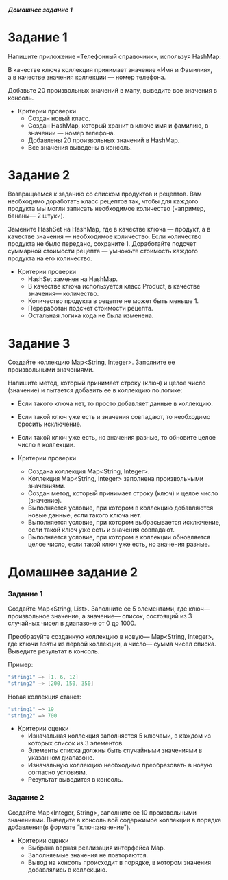 ###### **Домашнее задание 1**
# Задание 1

Напишите приложение «Телефонный справочник», используя HashMap:

В качестве ключа коллекция принимает значение «Имя и Фамилия»,  
а в качестве значения коллекции — номер телефона.

Добавьте 20 произвольных значений в мапу, выведите все значения в консоль.

- Критерии проверки
    - Создан новый класс.
    - Создан HashMap, который хранит в ключе имя и фамилию, в значении — номер телефона.
    - Добавлены 20 произвольных значений в HashMap.
    - Все значения выведены в консоль.

# Задание 2

Возвращаемся к заданию со списком продуктов и рецептов. Вам необходимо доработать класс рецептов так, 
чтобы для каждого продукта мы могли записать необходимое количество (например, бананы— 2 штуки).

Замените HashSet на HashMap, где в качестве ключа — продукт, а в качестве значения — необходимое количество. 
Если количество продукта не было передано, сохраните 1.
Доработайте подсчет суммарной стоимости рецепта — умножьте стоимость каждого продукта на его количество.

- Критерии проверки
    - HashSet заменен на HashMap.
    - В качестве ключа используется класс Product, в качестве значения— количество.
    - Количество продукта в рецепте не может быть меньше 1.
    - Переработан подсчет стоимости рецепта.
    - Остальная логика кода не была изменена.

# Задание 3

Создайте коллекцию Map<String, Integer>. Заполните ее произвольными значениями.

Напишите метод, который принимает строку (ключ) и целое число (значение) и пытается добавить ее в коллекцию по логике:

- Если такого ключа нет, то просто добавляет данные в коллекцию.
- Если такой ключ уже есть и значения совпадают, то необходимо бросить исключение.
- Если такой ключ уже есть, но значения разные, то обновите целое число в коллекции.



- Критерии проверки
    - Создана коллекция Map<String, Integer>.
    - Коллекция Map<String, Integer> заполнена произвольными значениями.
    - Создан метод, который принимает строку (ключ) и целое число (значение).
    - Выполняется условие, при котором в коллекцию добавляются новые данные, если такого ключа нет.
    - Выполняется условие, при котором выбрасывается исключение, если такой ключ уже есть и значения совпадают.
    - Выполняется условие, при котором в коллекции обновляется целое число, если такой ключ уже есть, 
  но значения разные.

# Домашнее задание 2

### Задание 1

Создайте Map<String, List<Integer>>. Заполните ее 5 элементами, где ключ— произвольное значение, а значение— список, 
состоящий из 3 случайных чисел 
в диапазоне от 0 до 1000.

Преобразуйте созданную коллекцию в новую— Map<String, Integer>, где ключи взяты из первой коллекции, 
а число— сумма чисел списка. 
Выведите результат в консоль.

Пример:

```java
"string1" —> [1, 6, 12]
"string2" —> [200, 150, 350]
```

Новая коллекция станет:

```java
"string1" —> 19
"string2" —> 700
```

- Критерии оценки
  - Изначальная коллекция заполняется 5 ключами, в каждом из которых список из 3 элементов. 
  - Элементы списка должны быть случайными значениями в указанном диапазоне.
  - Изначальную коллекцию необходимо преобразовать в новую согласно условиям.
  - Результат выводится в консоль.

### Задание 2

Создайте Map<Integer, String>, заполните ее 10 произвольными значениями. Выведите в консоль всё содержимое 
коллекции в порядке добавления(в формате ”ключ:значение").

- Критерии оценки
  - Выбрана верная реализация интерфейса Map.
  - Заполняемые значения не повторяются.
  - Вывод на консоль происходит в порядке, в котором значения добавлялись в коллекцию.